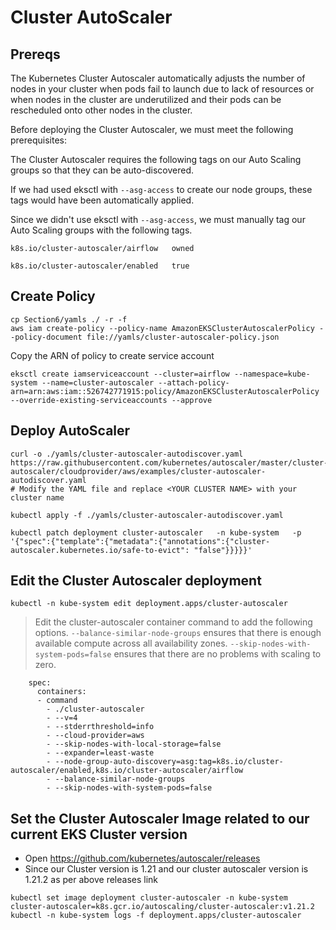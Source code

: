 # Cluster AutoScaler
## Prereqs
The Kubernetes Cluster Autoscaler automatically adjusts the number of nodes in your cluster when pods fail to launch due to lack of resources or when nodes in the cluster are underutilized and their pods can be rescheduled onto other nodes in the cluster.

Before deploying the Cluster Autoscaler, we must meet the following prerequisites:

The Cluster Autoscaler requires the following tags on our Auto Scaling groups so that they can be auto-discovered.

If we had used eksctl with `--asg-access` to create our node groups, these tags would have been automatically applied.

Since we didn't use eksctl with `--asg-access`, we must manually tag our Auto Scaling groups with the following tags.
```
k8s.io/cluster-autoscaler/airflow   owned

k8s.io/cluster-autoscaler/enabled	true
```
## Create Policy
```
cp Section6/yamls ./ -r -f
aws iam create-policy --policy-name AmazonEKSClusterAutoscalerPolicy --policy-document file://yamls/cluster-autoscaler-policy.json
```
Copy the ARN of policy to create service account
```
eksctl create iamserviceaccount --cluster=airflow --namespace=kube-system --name=cluster-autoscaler --attach-policy-arn=arn:aws:iam::526742771915:policy/AmazonEKSClusterAutoscalerPolicy --override-existing-serviceaccounts --approve
```
## Deploy AutoScaler
```
curl -o ./yamls/cluster-autoscaler-autodiscover.yaml https://raw.githubusercontent.com/kubernetes/autoscaler/master/cluster-autoscaler/cloudprovider/aws/examples/cluster-autoscaler-autodiscover.yaml
# Modify the YAML file and replace <YOUR CLUSTER NAME> with your cluster name

kubectl apply -f ./yamls/cluster-autoscaler-autodiscover.yaml

kubectl patch deployment cluster-autoscaler   -n kube-system   -p '{"spec":{"template":{"metadata":{"annotations":{"cluster-autoscaler.kubernetes.io/safe-to-evict": "false"}}}}}'
```
## Edit the Cluster Autoscaler deployment
```
kubectl -n kube-system edit deployment.apps/cluster-autoscaler
```
> Edit the cluster-autoscaler container command to add the following options. `--balance-similar-node-groups` ensures that there is enough available compute across all availability zones. `--skip-nodes-with-system-pods=false` ensures that there are no problems with scaling to zero.
```
    spec:
      containers:
      - command
        - ./cluster-autoscaler
        - --v=4
        - --stderrthreshold=info
        - --cloud-provider=aws
        - --skip-nodes-with-local-storage=false
        - --expander=least-waste
        - --node-group-auto-discovery=asg:tag=k8s.io/cluster-autoscaler/enabled,k8s.io/cluster-autoscaler/airflow
        - --balance-similar-node-groups
        - --skip-nodes-with-system-pods=false
```
##  Set the Cluster Autoscaler Image related to our current EKS Cluster version
- Open https://github.com/kubernetes/autoscaler/releases
- Since our Cluster version is 1.21 and our cluster autoscaler version is 1.21.2 as per above releases link
```
kubectl set image deployment cluster-autoscaler -n kube-system cluster-autoscaler=k8s.gcr.io/autoscaling/cluster-autoscaler:v1.21.2
kubectl -n kube-system logs -f deployment.apps/cluster-autoscaler
```
